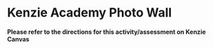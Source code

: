 # Kenzie Academy Photo Wall 

**Please refer to the directions for this activity/assessment on Kenzie Canvas**